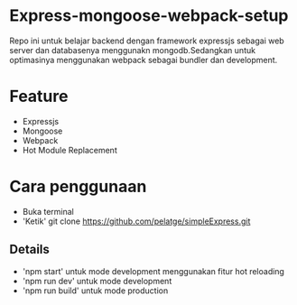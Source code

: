 # Express-mongoose-webpack-setup
Repo ini untuk belajar backend dengan framework expressjs sebagai web server dan databasenya menggunakn mongodb.Sedangkan untuk optimasinya menggunakan webpack sebagai bundler dan development.

# Feature
- Expressjs
- Mongoose
- Webpack
- Hot Module Replacement

# Cara penggunaan
- Buka terminal
- 'Ketik' git clone https://github.com/pelatge/simpleExpress.git 


## Details
- 'npm start' untuk mode development menggunakan fitur hot reloading
- 'npm run dev' untuk mode development 
- 'npm run build' untuk mode production
